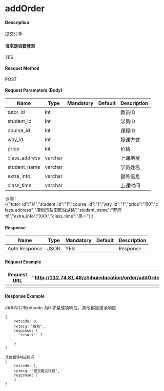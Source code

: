 # addOrder

#### Description
提交订单


#### 请求是否要登录
YES

#### Resquet Method
POST 



#### Request Parameters (Body)

| Name | Type | Mandatory | Default | Description |
| -- | -- | -- | -- | -- |
| tutor_id    | int |  |  | 教员ID |
| student_id    | int |  |  | 学员ID |
| course_id    | int |  |  | 课程ID |
| way_id    | int |  |  | 授课方式 |
| price    | int |  |  | 价格 |
| class_address    | varchar |  |  | 上课地址 |
| student_name    | varchar |  |  | 学员姓名 |
| extra_info    | varchar |  |  | 额外信息 |
| class_time    | varchar |  |  | 上课时间 |
示例： 
{{"tutor_id":"14","student_id":"1","course_id":"1","way_id":"1","price":"150","class_address":"深圳市盐田区沿湖路","student_name":"罗同学","extra_info":"XXX","class_time":"周一"}:}

#### Response
| Name | Type | Mandatory | Default | Description |
| -- | -- | -- | -- | -- |
| Auth Response | JSON | YES| | Response |


#### Request Example

|Request URL | "http://112.74.81.48/zhihuieducation/order/addOrder" |
| --| -- |
| | |

#### Response Example


#####只有retcode 为0 才是成功响应，其他都是错误响应
```
{
    retcode: 0, 
    retmsg："成功",
    response: {
      'result': 1

    }
}

其他错误响应情况
{
    retcode: 1, 
    retmsg: "提交建议错误",
    response: {
    }
}

```






